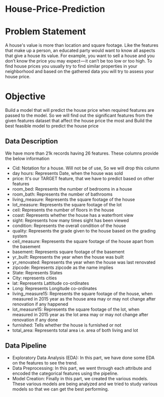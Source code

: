 # House-Price-Prediction
# Problem Statement
A house's value is more than location and square footage. Like the features that make up a person, an educated party would want to know all aspects that give a house its value. For example, you want to sell a house and you don’t know the price you may expect — it can’t be too low or too high. To find house prices you usually try to find similar properties in your neighborhood and based on the gathered data you will try to assess your house price.

# Objective
Build a model that will predict the house price when required features are passed to the model. So we will find out the significant features from the given features dataset that affect the house price the most and Build the best feasible model to predict the house price

## Data Description
We have more than 21k records having 26 features. These columns provide the below information

- Cid: Notation for a house. Will not be of use, So we will drop this column
- day hours: Represents Date, when the house was sold
- price: It's our TARGET feature, that we have to predict based on other features
- room_bed: Represents the number of bedrooms in a house
- room_bath: Represents the number of bathrooms
- living_measure: Represents the square footage of the house
- lot_measure: Represents the square footage of the lot
- ceil: Represents the number of floors in the house
- coast: Represents whether the house has a waterfront view
- sight: Represents how many times sight has been viewed
- condition: Represents the overall condition of the house
- quality: Represents the grade given to the house based on the grading system
- ceil_measure: Represents the square footage of the house apart from the basement
- basement: Represents square footage of the basement
- yr_built: Represents the year when the house was built
- yr_renovated: Represents the year when the house was last renovated
- zipcode: Represents zipcode as the name implies
- State: Represents States
- City: represents cities
- lat: Represents Lattitude co-ordinates
- Long: Represents Longitude co-ordinates
- living_measure15: Represents the square footage of the house, when measured in 2015 year as the house area may or may not change after renovation if any happened
- lot_measure15: Represents the square footage of the lot, when measured in 2015 year as the lot area may or may not change after renovation if any done
- furnished: Tells whether the house is furnished or not
- total_area: Represents total area i.e. area of both living and lot

## Data Pipeline
- Exploratory Data Analysis (EDA): In this part, we have done some EDA on the features to see the trend.
- Data Preprocessing: In this part, we went through each attribute and encoded the categorical features using the pipeline.
- Model Creation: Finally in this part, we created the various models. These various models are being analyzed and we tried to study various models so that we can get the best 
  performing.

